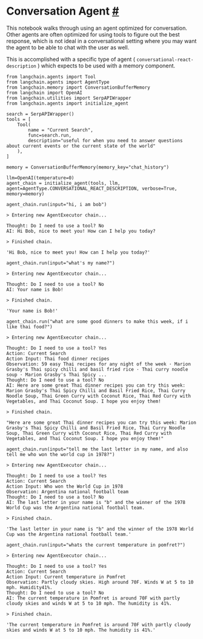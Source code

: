


 Conversation Agent
 [#](#conversation-agent "Permalink to this headline")
===========================================================================



 This notebook walks through using an agent optimized for conversation. Other agents are often optimized for using tools to figure out the best response, which is not ideal in a conversational setting where you may want the agent to be able to chat with the user as well.
 



 This is accomplished with a specific type of agent (
 `conversational-react-description`
 ) which expects to be used with a memory component.
 







```
from langchain.agents import Tool
from langchain.agents import AgentType
from langchain.memory import ConversationBufferMemory
from langchain import OpenAI
from langchain.utilities import SerpAPIWrapper
from langchain.agents import initialize_agent

```










```
search = SerpAPIWrapper()
tools = [
    Tool(
        name = "Current Search",
        func=search.run,
        description="useful for when you need to answer questions about current events or the current state of the world"
    ),
]

```










```
memory = ConversationBufferMemory(memory_key="chat_history")

```










```
llm=OpenAI(temperature=0)
agent_chain = initialize_agent(tools, llm, agent=AgentType.CONVERSATIONAL_REACT_DESCRIPTION, verbose=True, memory=memory)

```










```
agent_chain.run(input="hi, i am bob")

```








```
> Entering new AgentExecutor chain...

Thought: Do I need to use a tool? No
AI: Hi Bob, nice to meet you! How can I help you today?

> Finished chain.

```






```
'Hi Bob, nice to meet you! How can I help you today?'

```










```
agent_chain.run(input="what's my name?")

```








```
> Entering new AgentExecutor chain...

Thought: Do I need to use a tool? No
AI: Your name is Bob!

> Finished chain.

```






```
'Your name is Bob!'

```










```
agent_chain.run("what are some good dinners to make this week, if i like thai food?")

```








```
> Entering new AgentExecutor chain...

Thought: Do I need to use a tool? Yes
Action: Current Search
Action Input: Thai food dinner recipes
Observation: 59 easy Thai recipes for any night of the week · Marion Grasby's Thai spicy chilli and basil fried rice · Thai curry noodle soup · Marion Grasby's Thai Spicy ...
Thought: Do I need to use a tool? No
AI: Here are some great Thai dinner recipes you can try this week: Marion Grasby's Thai Spicy Chilli and Basil Fried Rice, Thai Curry Noodle Soup, Thai Green Curry with Coconut Rice, Thai Red Curry with Vegetables, and Thai Coconut Soup. I hope you enjoy them!

> Finished chain.

```






```
"Here are some great Thai dinner recipes you can try this week: Marion Grasby's Thai Spicy Chilli and Basil Fried Rice, Thai Curry Noodle Soup, Thai Green Curry with Coconut Rice, Thai Red Curry with Vegetables, and Thai Coconut Soup. I hope you enjoy them!"

```










```
agent_chain.run(input="tell me the last letter in my name, and also tell me who won the world cup in 1978?")

```








```
> Entering new AgentExecutor chain...

Thought: Do I need to use a tool? Yes
Action: Current Search
Action Input: Who won the World Cup in 1978
Observation: Argentina national football team
Thought: Do I need to use a tool? No
AI: The last letter in your name is "b" and the winner of the 1978 World Cup was the Argentina national football team.

> Finished chain.

```






```
'The last letter in your name is "b" and the winner of the 1978 World Cup was the Argentina national football team.'

```










```
agent_chain.run(input="whats the current temperature in pomfret?")

```








```
> Entering new AgentExecutor chain...

Thought: Do I need to use a tool? Yes
Action: Current Search
Action Input: Current temperature in Pomfret
Observation: Partly cloudy skies. High around 70F. Winds W at 5 to 10 mph. Humidity41%.
Thought: Do I need to use a tool? No
AI: The current temperature in Pomfret is around 70F with partly cloudy skies and winds W at 5 to 10 mph. The humidity is 41%.

> Finished chain.

```






```
'The current temperature in Pomfret is around 70F with partly cloudy skies and winds W at 5 to 10 mph. The humidity is 41%.'

```







